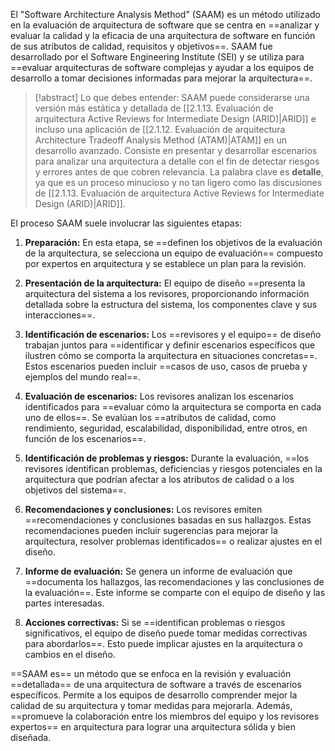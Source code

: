  El "Software Architecture Analysis Method" (SAAM) es un método utilizado en la evaluación de arquitectura de software que se centra en ==analizar y evaluar la calidad y la eficacia de una arquitectura de software en función de sus atributos de calidad, requisitos y objetivos==. SAAM fue desarrollado por el Software Engineering Institute (SEI) y se utiliza para ==evaluar arquitecturas de software complejas y ayudar a los equipos de desarrollo a tomar decisiones informadas para mejorar la arquitectura==.

> [!abstract] Lo que debes entender:
> SAAM puede considerarse una versión más estática y detallada de [[2.1.13. Evaluación de arquitectura Active Reviews for Intermediate Design (ARID)|ARID]] e incluso una aplicación de [[2.1.12. Evaluación de arquitectura Architecture Tradeoff Analysis Method (ATAM)|ATAM]] en un desarrollo avanzado. Consiste en presentar y desarrollar escenarios para analizar una arquitectura a detalle con el fin de detectar riesgos y errores antes de que cobren relevancia. La palabra clave es **detalle**, ya que es un proceso minucioso y no tan ligero como las discusiones de  [[2.1.13. Evaluación de arquitectura Active Reviews for Intermediate Design (ARID)|ARID]].

El proceso SAAM suele involucrar las siguientes etapas:

1. **Preparación:** En esta etapa, se ==definen los objetivos de la evaluación de la arquitectura, se selecciona un equipo de evaluación== compuesto por expertos en arquitectura y se establece un plan para la revisión.

2. **Presentación de la arquitectura:** El equipo de diseño ==presenta la arquitectura del sistema a los revisores, proporcionando información detallada sobre la estructura del sistema, los componentes clave y sus interacciones==.

3. **Identificación de escenarios:** Los ==revisores y el equipo== de diseño trabajan juntos para ==identificar y definir escenarios específicos que ilustren cómo se comporta la arquitectura en situaciones concretas==. Estos escenarios pueden incluir ==casos de uso, casos de prueba y ejemplos del mundo real==.

4. **Evaluación de escenarios:** Los revisores analizan los escenarios identificados para ==evaluar cómo la arquitectura se comporta en cada uno de ellos==. Se evalúan los ==atributos de calidad, como rendimiento, seguridad, escalabilidad, disponibilidad, entre otros, en función de los escenarios==.

5. **Identificación de problemas y riesgos:** Durante la evaluación, ==los revisores identifican problemas, deficiencias y riesgos potenciales en la arquitectura que podrían afectar a los atributos de calidad o a los objetivos del sistema==.

6. **Recomendaciones y conclusiones:** Los revisores emiten ==recomendaciones y conclusiones basadas en sus hallazgos. Estas recomendaciones pueden incluir sugerencias para mejorar la arquitectura, resolver problemas identificados== o realizar ajustes en el diseño.

7. **Informe de evaluación:** Se genera un informe de evaluación que ==documenta los hallazgos, las recomendaciones y las conclusiones de la evaluación==. Este informe se comparte con el equipo de diseño y las partes interesadas.

8. **Acciones correctivas:** Si se ==identifican problemas o riesgos significativos, el equipo de diseño puede tomar medidas correctivas para abordarlos==. Esto puede implicar ajustes en la arquitectura o cambios en el diseño.

==SAAM es== un método que se enfoca en la revisión y evaluación ==detallada== de una arquitectura de software a través de escenarios específicos. Permite a los equipos de desarrollo comprender mejor la calidad de su arquitectura y tomar medidas para mejorarla. Además, ==promueve la colaboración entre los miembros del equipo y los revisores expertos== en arquitectura para lograr una arquitectura sólida y bien diseñada.